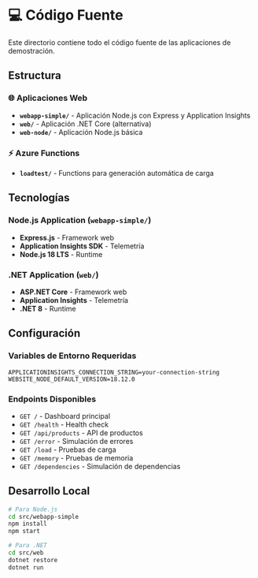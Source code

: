 # 💻 Código Fuente

Este directorio contiene todo el código fuente de las aplicaciones de demostración.

## Estructura

### 🌐 Aplicaciones Web
- **`webapp-simple/`** - Aplicación Node.js con Express y Application Insights
- **`web/`** - Aplicación .NET Core (alternativa)
- **`web-node/`** - Aplicación Node.js básica

### ⚡ Azure Functions
- **`loadtest/`** - Functions para generación automática de carga

## Tecnologías

### Node.js Application (`webapp-simple/`)
- **Express.js** - Framework web
- **Application Insights SDK** - Telemetría
- **Node.js 18 LTS** - Runtime

### .NET Application (`web/`)
- **ASP.NET Core** - Framework web
- **Application Insights** - Telemetría
- **.NET 8** - Runtime

## Configuración

### Variables de Entorno Requeridas
```
APPLICATIONINSIGHTS_CONNECTION_STRING=your-connection-string
WEBSITE_NODE_DEFAULT_VERSION=18.12.0
```

### Endpoints Disponibles
- `GET /` - Dashboard principal
- `GET /health` - Health check
- `GET /api/products` - API de productos
- `GET /error` - Simulación de errores
- `GET /load` - Pruebas de carga
- `GET /memory` - Pruebas de memoria
- `GET /dependencies` - Simulación de dependencias

## Desarrollo Local

```bash
# Para Node.js
cd src/webapp-simple
npm install
npm start

# Para .NET
cd src/web
dotnet restore
dotnet run
```
